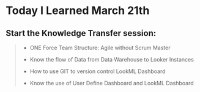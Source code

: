 # Today I Learned March 21th

## Start the Knowledge Transfer session:

> - ONE Force Team Structure: Agile without Scrum Master
>
> - Know the flow of Data from Data Warehouse to Looker Instances
>
> - How to use GIT to version control LookML Dashboard
>
> - Know the use of User Define Dashboard and LookML Dashboard
